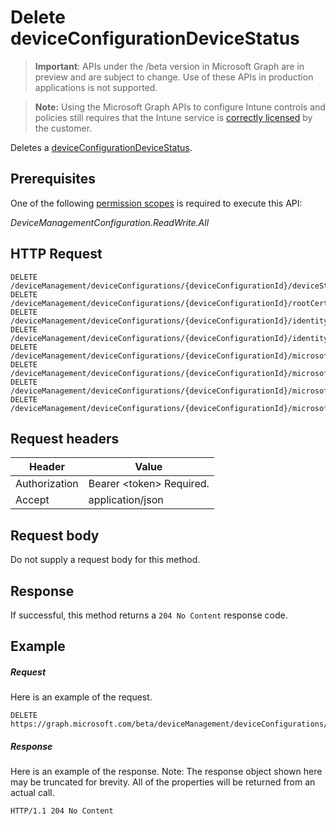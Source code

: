 ﻿# Delete deviceConfigurationDeviceStatus

> **Important**: APIs under the /beta version in Microsoft Graph are in preview and are subject to change. Use of these APIs in production applications is not supported.

> **Note:** Using the Microsoft Graph APIs to configure Intune controls and policies still requires that the Intune service is [correctly licensed](https://go.microsoft.com/fwlink/?linkid=839381) by the customer.

Deletes a [deviceConfigurationDeviceStatus](../resources/intune_deviceconfig_deviceconfigurationdevicestatus.md).
## Prerequisites
One of the following [permission scopes](https://developer.microsoft.com/en-us/graph/docs/authorization/permission_scopes) is required to execute this API:

*DeviceManagementConfiguration.ReadWrite.All*
## HTTP Request
<!-- {
  "blockType": "ignored"
}
-->
```http
DELETE /deviceManagement/deviceConfigurations/{deviceConfigurationId}/deviceStatuses/{deviceConfigurationDeviceStatusId}
DELETE /deviceManagement/deviceConfigurations/{deviceConfigurationId}/rootCertificate//deviceStatuses/{deviceConfigurationDeviceStatusId}
DELETE /deviceManagement/deviceConfigurations/{deviceConfigurationId}/identityCertificate//deviceStatuses/{deviceConfigurationDeviceStatusId}
DELETE /deviceManagement/deviceConfigurations/{deviceConfigurationId}/identityCertificate//rootCertificate//deviceStatuses/{deviceConfigurationDeviceStatusId}
DELETE /deviceManagement/deviceConfigurations/{deviceConfigurationId}/microsoft.graph.iosScepCertificateProfile/rootCertificate//deviceStatuses/{deviceConfigurationDeviceStatusId}
DELETE /deviceManagement/deviceConfigurations/{deviceConfigurationId}/microsoft.graph.macOSScepCertificateProfile/rootCertificate//deviceStatuses/{deviceConfigurationDeviceStatusId}
DELETE /deviceManagement/deviceConfigurations/{deviceConfigurationId}/microsoft.graph.windows81SCEPCertificateProfile/rootCertificate//deviceStatuses/{deviceConfigurationDeviceStatusId}
DELETE /deviceManagement/deviceConfigurations/{deviceConfigurationId}/microsoft.graph.windowsPhone81VpnConfiguration/identityCertificate//deviceStatuses/{deviceConfigurationDeviceStatusId}
```

## Request headers
|Header|Value|
|---|---|
|Authorization|Bearer &lt;token&gt; Required.|
|Accept|application/json|

## Request body
Do not supply a request body for this method.

## Response

If successful, this method returns a `204 No Content` response code.

## Example

##### Request

Here is an example of the request.
```http
DELETE https://graph.microsoft.com/beta/deviceManagement/deviceConfigurations/{deviceConfigurationId}/deviceStatuses/{deviceConfigurationDeviceStatusId}
```

##### Response

Here is an example of the response. Note: The response object shown here may be truncated for brevity. All of the properties will be returned from an actual call.
```http
HTTP/1.1 204 No Content
```




